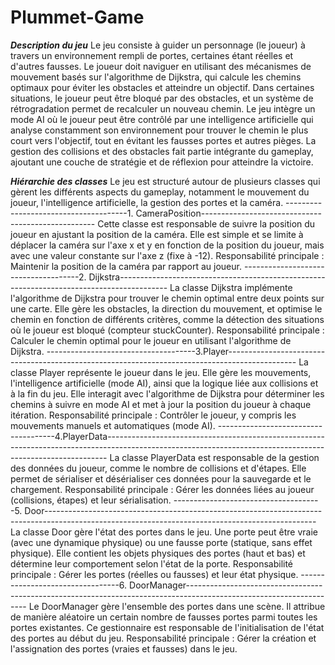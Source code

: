 # Plummet-Game

***Description du jeu***
Le jeu consiste à guider un personnage (le joueur) à travers un environnement rempli de portes, certaines étant réelles et d'autres fausses. 
Le joueur doit naviguer en utilisant des mécanismes de mouvement basés sur l'algorithme de Dijkstra, 
qui calcule les chemins optimaux pour éviter les obstacles et atteindre un objectif. Dans certaines situations, le joueur peut être bloqué par des obstacles, 
et un système de rétrogradation permet de recalculer un nouveau chemin. 
Le jeu intègre un mode AI où le joueur peut être contrôlé par une intelligence artificielle qui analyse constamment son environnement pour trouver le chemin le plus court vers l'objectif, 
tout en évitant les fausses portes et autres pièges. 
La gestion des collisions et des obstacles fait partie intégrante du gameplay, ajoutant une couche de stratégie et de réflexion pour atteindre la victoire.

***Hiérarchie des classes***
Le jeu est structuré autour de plusieurs classes qui gèrent les différents aspects du gameplay, 
notamment le mouvement du joueur, l'intelligence artificielle, la gestion des portes et la caméra.
--------------------------------------1. CameraPosition---------------------------------------------------
Cette classe est responsable de suivre la position du joueur en ajustant la position de la caméra. 
Elle est simple et se limite à déplacer la caméra sur l'axe x et y en fonction de la position du joueur, mais avec une valeur constante sur l'axe z (fixe à -12).
Responsabilité principale : Maintenir la position de la caméra par rapport au joueur.
-------------------------------------2. Dijkstra------------------------------------------------------------------------------------------
La classe Dijkstra implémente l'algorithme de Dijkstra pour trouver le chemin optimal entre deux points sur une carte. 
Elle gère les obstacles, la direction du mouvement, et optimise le chemin en fonction de différents critères, comme la détection des situations où le joueur est bloqué (compteur stuckCounter).
Responsabilité principale : Calculer le chemin optimal pour le joueur en utilisant l'algorithme de Dijkstra.
-------------------------------------3.Player-----------------------------------------------------------------------------------------------
La classe Player représente le joueur dans le jeu. Elle gère les mouvements, l'intelligence artificielle (mode AI), 
ainsi que la logique liée aux collisions et à la fin du jeu. Elle interagit avec l'algorithme de Dijkstra pour déterminer les chemins à suivre en mode AI et met à jour la position du joueur à chaque itération.
Responsabilité principale : Contrôler le joueur, y compris les mouvements manuels et automatiques (mode AI).
-------------------------------------4.PlayerData------------------------------------------------------------------------------------------------------------------------------------------------------------
La classe PlayerData est responsable de la gestion des données du joueur, comme le nombre de collisions et d'étapes. 
Elle permet de sérialiser et désérialiser ces données pour la sauvegarde et le chargement.
Responsabilité principale : Gérer les données liées au joueur (collisions, étapes) et leur sérialisation.
-------------------------------------5. Door-------------------------------------------------------------------------------------------------------------------------------------------------
La classe Door gère l'état des portes dans le jeu. Une porte peut être vraie (avec une dynamique physique) ou une fausse porte (statique, sans effet physique). 
Elle contient les objets physiques des portes (haut et bas) et détermine leur comportement selon l'état de la porte.
Responsabilité principale : Gérer les portes (réelles ou fausses) et leur état physique.
---------------------------------6. DoorManager--------------------------------------------------------------------------------------------------------------------
Le DoorManager gère l'ensemble des portes dans une scène. Il attribue de manière aléatoire un certain nombre de fausses portes parmi toutes les portes existantes. 
Ce gestionnaire est responsable de l'initialisation de l'état des portes au début du jeu.
Responsabilité principale : Gérer la création et l'assignation des portes (vraies et fausses) dans le jeu.
